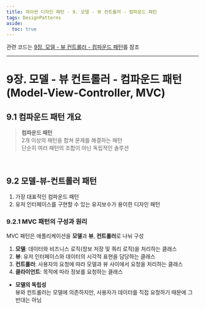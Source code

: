 ```yaml
---
title: 파이썬 디자인 패턴 - 9. 모델 - 뷰 컨트롤러 - 컴파운드 패턴
tags: DesignPatterns
aside:
  toc: true
---
```


관련 코드는 [9장. 모델 - 뷰 컨트롤러 - 컴파운드 패턴](https://github.com/alchemine/design_pattern/tree/main/9%EC%9E%A5.%20%EB%AA%A8%EB%8D%B8%20-%20%EB%B7%B0%20%EC%BB%A8%ED%8A%B8%EB%A1%A4%EB%9F%AC%20-%20%EC%BB%B4%ED%8C%8C%EC%9A%B4%EB%93%9C%20%ED%8C%A8%ED%84%B4)를 참조

<!--more-->
---

# 9장. 모델 - 뷰 컨트롤러 - 컴파운드 패턴(Model-View-Controller, MVC)
## 9.1 컴파운드 패턴 개요
> **컴파운드 패턴** \
> 2개 이상의 패턴을 합쳐 문제를 해결하는 패턴 \
> 단순히 여러 패턴의 조합이 아닌 독립적인 솔루션


<br>

## 9.2 모델-뷰-컨트롤러 패턴
1. 가장 대표적인 컴파운드 패턴
2. 유저 인터페이스를 구현할 수 있는 유지보수가 용이한 디자인 패턴


### 9.2.1 MVC 패턴의 구성과 원리
MVC 패턴은 애플리케이션을 **모델**과 **뷰**, **컨트롤러**로 나눠 구성

1. **모델**: 데이터와 비즈니스 로직(정보 저장 및 쿼리 로직)을 처리하는 클래스
2. **뷰**: 유저 인터페이스와 데이터의 시각적 표현을 담당하는 클래스
3. **컨트롤러**: 사용자의 요청에 따라 모델과 뷰 사이에서 요청을 처리하는 클래스
4. **클라이언트**: 목적에 따라 정보를 요청하는 클래스



- **모델의 독립성** \
뷰와 컨트롤러는 모델에 의존하지만, 사용자가 데이터를 직접 요청하기 때문에 그 반대는 아님
